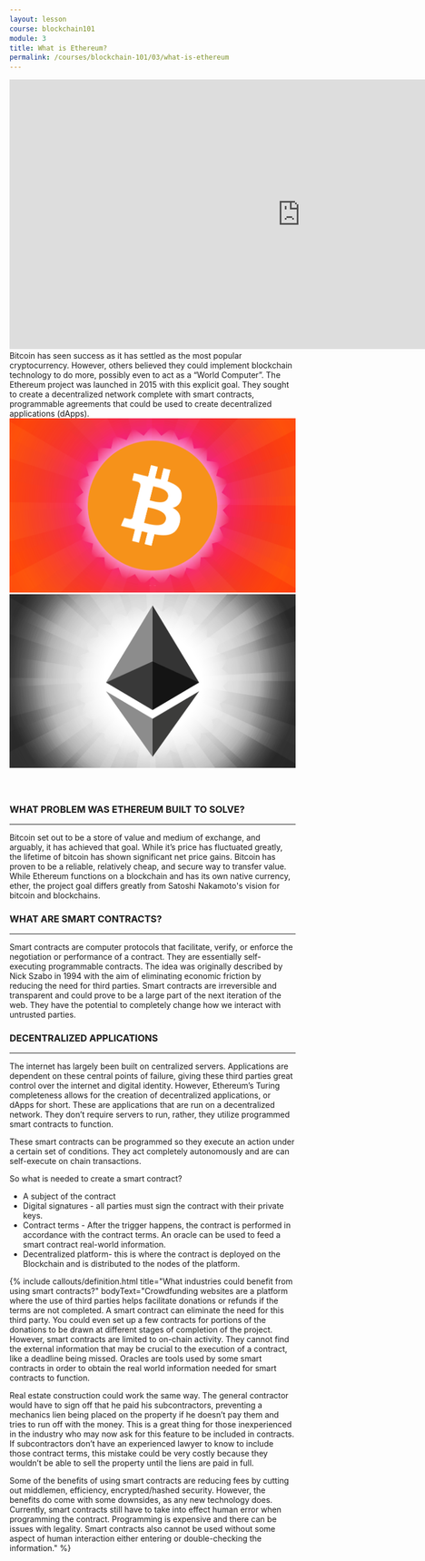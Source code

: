 ```yaml
---
layout: lesson
course: blockchain101
module: 3
title: What is Ethereum?
permalink: /courses/blockchain-101/03/what-is-ethereum
---
```


<span>
<div style="text-align: center;">

<iframe src="https://www.youtube.com/embed/ZCFeYA1qhj8?rel=0" width="1024" height="475" frameborder="0" allowfullscreen="allowfullscreen"></iframe>

</div>
<span class="openingParagraph">Bitcoin has seen success as it has settled as the most popular cryptocurrency. However, others believed they could implement blockchain technology to do more, possibly even to act as a “World Computer”. The Ethereum project was launched in 2015 with this explicit goal. They sought to create a decentralized network complete with smart contracts, programmable agreements that could be used to create decentralized applications (dApps).
</span>

<img src="/assets/img/courses/blockchain-101/Bitcoin-01.png" />
<img src="/assets/img/courses/blockchain-101/Ethereum-01.png" />

<h4></h4>
&nbsp;
<h3>WHAT PROBLEM WAS ETHEREUM BUILT TO SOLVE?</h3>
<hr />
<span style="font-weight: 400;">Bitcoin set out to be a store of value and medium of exchange, and arguably, it has achieved that goal. While it’s price has fluctuated greatly, the lifetime of bitcoin has shown significant net price gains. Bitcoin has proven to be a reliable, relatively cheap, and secure way to transfer value. </span><span style="font-weight: 400;">While Ethereum functions on a blockchain and has its own native currency, ether, the project goal differs greatly from Satoshi Nakamoto's vision for bitcoin and blockchains.</span>
&nbsp;
<h3>WHAT ARE SMART CONTRACTS?</h3>
<hr />
<span style="font-weight: 400;">Smart contracts are computer protocols that facilitate, verify, or enforce the negotiation or performance of a contract. They are essentially self-executing programmable contracts. The idea was originally described by Nick Szabo in 1994 with the aim of eliminating economic friction by reducing the need for third parties. Smart contracts are irreversible and transparent and could prove to be a large part of the next iteration of the web. They have the potential to completely change how we interact with untrusted parties.</span>
&nbsp;
<h3>DECENTRALIZED APPLICATIONS</h3>
<hr />
<span style="font-weight: 400;">The internet has largely been built on centralized servers. Applications are dependent on these central points of failure, giving these third parties great control over the internet and digital identity. However, Ethereum’s Turing completeness allows for the creation of decentralized applications, or dApps for short. These are applications that are run on a decentralized network. They don’t require servers to run, rather, they utilize programmed smart contracts to function.</span>

<span style="font-weight: 400;">These smart contracts can be programmed so they execute an action under a certain set of conditions. They act completely autonomously and are can self-execute on chain transactions.</span>

<span style="font-weight: 400;">So what is needed to create a smart contract?</span>
<ul>
 	<li style="font-weight: 400;"><span style="font-weight: 400;">A subject of the contract</span></li>
 	<li style="font-weight: 400;"><span style="font-weight: 400;">Digital signatures - all parties must sign the contract with their private keys.</span></li>
 	<li style="font-weight: 400;"><span style="font-weight: 400;">Contract terms - </span><span style="font-weight: 400;">After the trigger happens, the contract is performed in accordance with the contract terms. An oracle can be used to feed a smart contract real-world information.</span></li>
 	<li style="font-weight: 400;"><span style="font-weight: 400;">Decentralized platform- this is where the contract is deployed on the Blockchain and is distributed to the nodes of the platform.</span></li>
</ul>

{% include callouts/definition.html title="What industries could benefit from using smart contracts?" bodyText="Crowdfunding websites are a platform where the use of third parties helps facilitate donations or refunds if the terms are not completed. A smart contract can eliminate the need for this third party. You could even set up a few contracts for portions of the donations to be drawn at different stages of completion of the project. However, smart contracts are limited to on-chain activity. They cannot find the external information that may be crucial to the execution of a contract, like a deadline being missed. Oracles are tools used by some smart contracts in order to obtain the real world information needed for smart contracts to function.</span>

<span style="font-weight: 400;">Real estate construction could work the same way. The general contractor would have to sign off that he paid his subcontractors, preventing a mechanics lien being placed on the property if he doesn’t pay them and tries to run off with the money. This is a great thing for those inexperienced in the industry who may now ask for this feature to be included in contracts. If subcontractors don’t have an experienced lawyer to know to include those contract terms, this mistake could be very costly because they wouldn’t be able to sell the property until the liens are paid in full.</span>

<span style="font-weight: 400;">Some of the benefits of using smart contracts are reducing fees by cutting out middlemen, efficiency, encrypted/hashed security. However, the benefits do come with some downsides, as any new technology does. Currently, smart contracts still have to take into effect human error when programming the contract. Programming is expensive and there can be issues with legality. Smart contracts also cannot be used without some aspect of human interaction either entering or double-checking the information." %}




